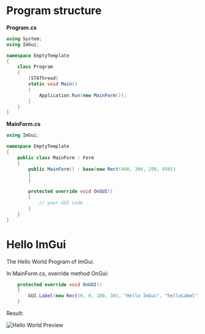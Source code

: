 # Program structure

__Program.cs__

```cs
using System;
using ImGui;

namespace EmptyTemplate
{
    class Program
    {
        [STAThread]
        static void Main()
        {
            Application.Run(new MainForm());
        }
    }
}
```

__MainForm.cs__

```cs
using ImGui;

namespace EmptyTemplate
{
    public class MainForm : Form
    {
        public MainForm() : base(new Rect(400, 300, 250, 450))
        {
        }

        protected override void OnGUI()
        {
            // your GUI code
        }
    }
}
```

# Hello ImGui

The Hello World Program of ImGui.

In MainForm.cs, override method OnGui:

```cs
    protected override void OnGUI()
    {
        GUI.Label(new Rect(0, 0, 100, 30), "Hello ImGui", "helloLabel");
    }
```

Result:

![Hello World Preview](../images/hello_world_preview.png)
